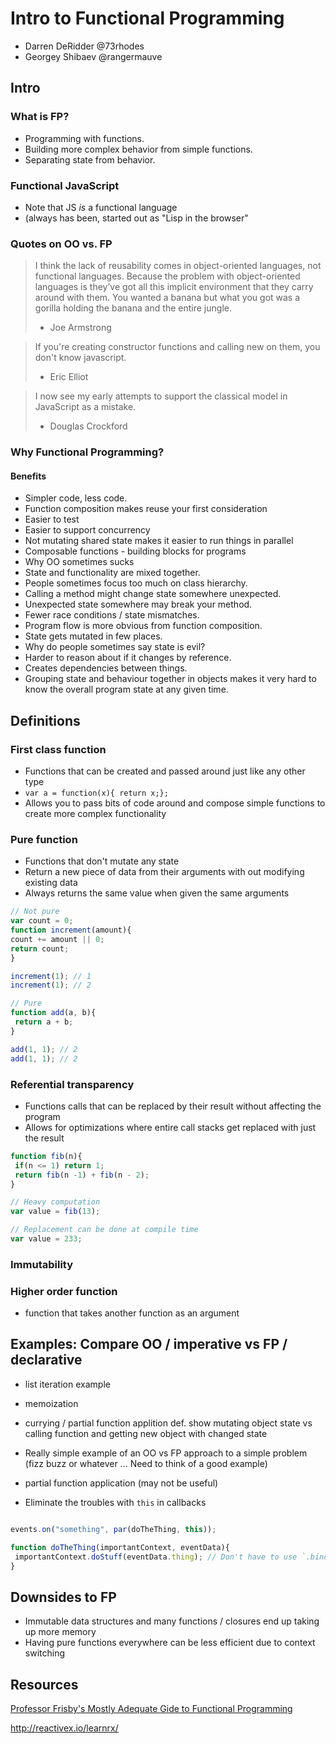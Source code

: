 # Intro to Functional Programming

  * Darren DeRidder @73rhodes
  * Georgey Shibaev @rangermauve

## Intro

### What is FP?

  * Programming with functions.
  * Building more complex behavior from simple functions.
  * Separating state from behavior.


### Functional JavaScript
 - Note that JS *is* a functional language
 - (always has been, started out as "Lisp in the browser"

### Quotes on OO vs. FP

 > I think the lack of reusability comes in object-oriented languages, not functional languages. Because the problem with object-oriented languages is they’ve got all this implicit environment that they carry around with them. You wanted a banana but what you got was a gorilla holding the banana and the entire jungle.
 > - Joe Armstrong
 
 > If you're creating constructor functions and calling new on them, you don't know javascript.
 >  - Eric Elliot
 
 > I now see my early attempts to support the classical model in JavaScript as a mistake.
 > - Douglas Crockford

### Why Functional Programming?

#### Benefits
 - Simpler code, less code.
  - Function composition makes reuse your first consideration
 - Easier to test
 - Easier to support concurrency
  - Not mutating shared state makes it easier to run things in parallel
 - Composable functions - building blocks for programs
 - Why OO sometimes sucks
  - State and functionality are mixed together.
  - People sometimes focus too much on class hierarchy.
  - Calling a method might change state somewhere unexpected.
  - Unexpected state somewhere may break your method.
 - Fewer race conditions / state mismatches.
  - Program flow is more obvious from function composition.
  - State gets mutated in few places.
 - Why do people sometimes say state is evil?
  - Harder to reason about if it changes by reference.
  - Creates dependencies between things.
  - Grouping state and behaviour together in objects makes it very hard to know the overall program state at any given time.

## Definitions

### First class function
 - Functions that can be created and passed around just like any other type
 - `var a = function(x){ return x;};`
 - Allows you to pass bits of code around and compose simple functions to create more complex functionality
 
### Pure function
 - Functions that don't mutate any state
 - Return a new piece of data from their arguments with out modifying existing data
 - Always returns the same value when given the same arguments
``` js
// Not pure
var count = 0;
function increment(amount){
count += amount || 0;
return count;
}

increment(1); // 1
increment(1); // 2
```

``` js
// Pure
function add(a, b){
 return a + b;
}

add(1, 1); // 2
add(1, 1); // 2
```

### Referential transparency
 - Functions calls that can be replaced by their result without affecting the program
 - Allows for optimizations where entire call stacks get replaced with just the result

``` js
function fib(n){
 if(n <= 1) return 1;
 return fib(n -1) + fib(n - 2);
}

// Heavy computation
var value = fib(13);

// Replacement can be done at compile time
var value = 233;
```

### Immutability

### Higher order function
 - function that takes another function as an argument


## Examples: Compare OO / imperative vs FP / declarative

 - list iteration example

 - memoization

 - currying  / partial function applition
 def. show mutating object state vs calling function and getting new object with changed state

 - Really simple example of an OO vs FP approach to a simple problem (fizz buzz or whatever ... Need to think of a good example)

 - partial function application (may not be useful)
  - Eliminate the troubles with `this` in callbacks
```js

events.on("something", par(doTheThing, this));

function doTheThing(importantContext, eventData){
 importantContext.doStuff(eventData.thing); // Don't have to use `.bind(this)` 
}

```

## Downsides to FP
 - Immutable data structures and many functions / closures end up taking up more memory
 - Having pure functions everywhere can be less efficient due to context switching

## Resources

[Professor Frisby's Mostly Adequate Gide to Functional Programming](https://github.com/MostlyAdequate/mostly-adequate-guide)

http://reactivex.io/learnrx/
